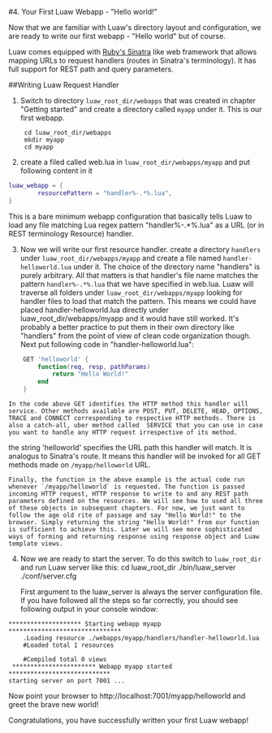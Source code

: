 #4. Your First Luaw Webapp - "Hello world!"

Now that we are familiar with Luaw's directory layout and configuration, we are ready to write our first webapp - "Hello world" but of course.

Luaw comes equipped with [Ruby's Sinatra](http://www.sinatrarb.com/) like web framework that allows mapping URLs to request handlers (routes in Sinatra's terminology). It has full support for REST path and query parameters.

##Writing Luaw Request Handler

1. Switch to directory `luaw_root_dir/webapps` that was created in chapter "Getting started" and create a directory called `myapp` under it. This is our first webapp.

		cd luaw_root_dir/webapps
		mkdir myapp
		cd myapp

2. create a filed called web.lua in `luaw_root_dir/webapps/myapp` and put following content in it
```lua
luaw_webapp = {
		resourcePattern = "handler%-.*%.lua",
}
```
This is a bare minimum webapp configuration that basically tells Luaw to load any file matching Lua regex pattern "handler%-.*%.lua" as a URL (or in REST terminology Resource) handler.

3. Now we will write our first resource handler. create a directory `handlers` under `luaw_root_dir/webapps/myapp` and create a file named `handler-helloworld.lua` under it. The choice of the directory name "handlers" is purely arbitrary. All that matters is that handler's file name matches the pattern `handler%-.*%.lua` that we have specified in web.lua. Luaw will traverse all folders under `luaw_root_dir/webapps/myapp` looking for handler files to load that match the pattern. This means we could have placed handler-helloworld.lua directly under luaw_root_dir/webapps/myapp and it would have still worked. It's probably a better practice to put them in their own directory like "handlers" from the point of view of clean code organization though.
Next put following code in "handler-helloworld.lua":
```lua
    GET 'helloworld' {
        function(req, resp, pathParams)
            return "Hello World!"
        end
    }
```

	In the code above GET identifies the HTTP method this handler will service. Other methods available are POST, PUT, DELETE, HEAD, OPTIONS, TRACE and CONNECT corresponding to respective HTTP methods. There is also a catch-all, uber method called  SERVICE that you can use in case you want to handle any HTTP request irrespective of its method.
the string 'helloworld' specifies the URL path this handler will match. It is analogus to Sinatra's route. It means this handler will be invoked for all GET methods made on `/myapp/helloworld` URL.

	Finally, the function in the above example is the actual code run whenever `/myapp/helloworld` is requested. The function is passed incoming HTTP request, HTTP response to write to and any REST path parameters defined on the resources. We will see how to used all three of these objects in subsequent chapters. For now, we just want to follow the age old rite of passage and say "Hello World!" to the browser. Simply returning the string "Hello World!" from our function is sufficient to achieve this. Later we will see more sophisticated ways of forming and returning response using response object and Luaw template views.

4. Now we are ready to start the server. To do this switch to `luaw_root_dir` and run Luaw server like this:
		cd luaw_root_dir
		./bin/luaw_server ./conf/server.cfg

	First argument to the luaw_server is always the server configuration file. If you have followed all the steps so far correctly, you should see following output in your console window:

```
******************** Starting webapp myapp *******************************
	.Loading resource ./webapps/myapp/handlers/handler-helloworld.lua
	#Loaded total 1 resources

	#Compiled total 0 views
 *********************** Webapp myapp started ****************************
starting server on port 7001 ...
```

Now point your browser to http://localhost:7001/myapp/helloworld and greet the brave new world!

Congratulations, you have successfully written your first Luaw webapp!